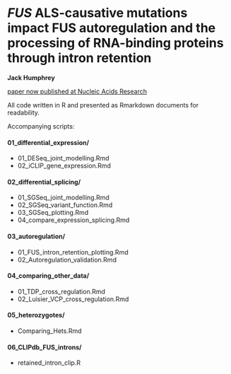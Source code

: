 # *FUS* ALS-causative mutations impact FUS autoregulation and the processing of RNA-binding proteins through intron retention

**Jack Humphrey**

[paper now published at Nucleic Acids Research](https://academic.oup.com/nar/advance-article/doi/10.1093/nar/gkaa410/5849905)

All code written in R and presented as Rmarkdown documents for readability.

Accompanying scripts:

#### 01_differential_expression/
- 01_DESeq_joint_modelling.Rmd
- 02_iCLIP_gene_expression.Rmd
#### 02_differential_splicing/
- 01_SGSeq_joint_modelling.Rmd
- 02_SGSeq_variant_function.Rmd
- 03_SGSeq_plotting.Rmd
- 04_compare_expression_splicing.Rmd
#### 03_autoregulation/
- 01_FUS_intron_retention_plotting.Rmd
- 02_Autoregulation_validation.Rmd
#### 04_comparing_other_data/
- 01_TDP_cross_regulation.Rmd
- 02_Luisier_VCP_cross_regulation.Rmd
#### 05_heterozygotes/
- Comparing_Hets.Rmd
#### 06_CLIPdb_FUS_introns/
- retained_intron_clip.R
